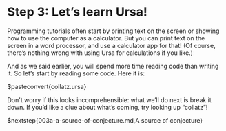 # Step 3: Let’s learn Ursa!

Programming tutorials often start by printing text on the screen or showing how to use the computer as a calculator. But you can print text on the screen in a word processor, and use a calculator app for that! (Of course, there’s nothing wrong with using Ursa for calculations if you like.)

And as we said earlier, you will spend more time reading code than writing it. So let’s start by reading some code. Here it is:

$pasteconvert{collatz.ursa}

Don't worry if this looks incomprehensible: what we’ll do next is break it down. If you’d like a clue about what’s coming, try looking up “collatz”!

$nextstep{003a-a-source-of-conjecture.md,A source of conjecture}